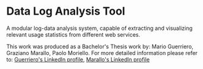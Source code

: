 Data Log Analysis Tool
==============

A modular log-data analysis system, capable of extracting and visualizing 
relevant usage statistics from different web services.

This work was produced as a Bachelor's Thesis work by: Mario Guerriero, Graziano Marallo,
Paolo Moriello. For more detailed information please refer to:
[Guerriero's LinkedIn profile](https://www.linkedin.com/in/mario-guerriero/),
[Marallo's LinkedIn profile](https://www.linkedin.com/in/graziano-marallo-59551711b/) 

